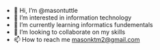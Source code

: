 - 👋 Hi, I’m @masontuttle
- 👀 I’m interested in information technology 
- 🌱 I’m currently learning informatics fundementals
- 💞️ I’m looking to collaborate on my skills 
- 📫 How to reach me masonktm2@gmail.com

<!---
masontuttle/masontuttle is a ✨ special ✨ repository because its `README.md` (this file) appears on your GitHub profile.
You can click the Preview link to take a look at your changes.
--->
